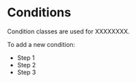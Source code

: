 # Conditions

Condition classes are used for XXXXXXXX.

To add a new condition:
* Step 1
* Step 2 
* Step 3